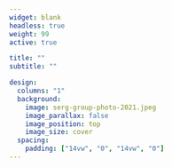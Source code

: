 ```yaml
---
widget: blank
headless: true
weight: 99
active: true

title: ""
subtitle: ""

design:
  columns: "1"
  background:
    image: serg-group-photo-2021.jpeg
    image_parallax: false
    image_position: top
    image_size: cover
  spacing:
    padding: ["14vw", "0", "14vw", "0"]
---
```

